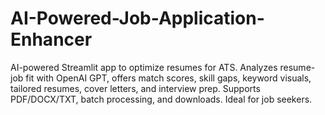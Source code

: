 # AI-Powered-Job-Application-Enhancer
AI-powered Streamlit app to optimize resumes for ATS. Analyzes resume-job fit with OpenAI GPT, offers match scores, skill gaps, keyword visuals, tailored resumes, cover letters, and interview prep. Supports PDF/DOCX/TXT, batch processing, and downloads. Ideal for job seekers.
